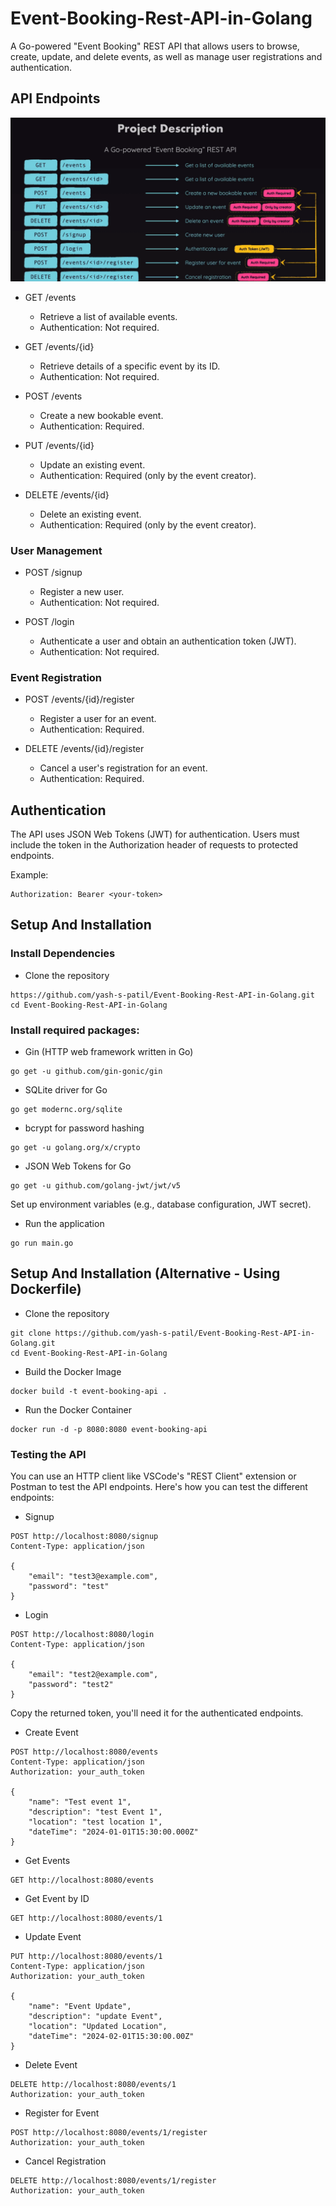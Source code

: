 # Event-Booking-Rest-API-in-Golang
A Go-powered "Event Booking" REST API that allows users to browse, create, update, and delete events, as well as manage user registrations and authentication.

## API Endpoints
![API Endpoints](https://raw.githubusercontent.com/yash-s-patil/Event-Booking-Rest-API-in-Golang/main/restapi.png)

- GET /events
  - Retrieve a list of available events.
  - Authentication: Not required.

- GET /events/{id}
  - Retrieve details of a specific event by its ID.
  - Authentication: Not required.
 
- POST /events
  - Create a new bookable event.
  - Authentication: Required.
 
- PUT /events/{id}
  - Update an existing event.
  - Authentication: Required (only by the event creator).
 
- DELETE /events/{id}
  - Delete an existing event.
  - Authentication: Required (only by the event creator).
 
### User Management

- POST /signup
  - Register a new user.
  - Authentication: Not required.

- POST /login
  - Authenticate a user and obtain an authentication token (JWT).
  - Authentication: Not required.
 
### Event Registration

- POST /events/{id}/register
  - Register a user for an event.
  - Authentication: Required.
 
- DELETE /events/{id}/register
  - Cancel a user's registration for an event.
  - Authentication: Required.
 
## Authentication

The API uses JSON Web Tokens (JWT) for authentication. Users must include the token in the Authorization header of requests to protected endpoints.

Example:
```
Authorization: Bearer <your-token>
```

## Setup And Installation

### Install Dependencies
- Clone the repository
```
https://github.com/yash-s-patil/Event-Booking-Rest-API-in-Golang.git
cd Event-Booking-Rest-API-in-Golang
```

### Install required packages:
- Gin (HTTP web framework written in Go)
```
go get -u github.com/gin-gonic/gin
```
- SQLite driver for Go 
```
go get modernc.org/sqlite
```
- bcrypt for password hashing
```
go get -u golang.org/x/crypto
```
- JSON Web Tokens for Go
```
go get -u github.com/golang-jwt/jwt/v5
```
Set up environment variables (e.g., database configuration, JWT secret).

- Run the application
```
go run main.go
```

## Setup And Installation (Alternative - Using Dockerfile)
- Clone the repository
```
git clone https://github.com/yash-s-patil/Event-Booking-Rest-API-in-Golang.git
cd Event-Booking-Rest-API-in-Golang
```

- Build the Docker Image
```
docker build -t event-booking-api .
```

- Run the Docker Container
```
docker run -d -p 8080:8080 event-booking-api
```

### Testing the API
You can use an HTTP client like VSCode's "REST Client" extension or Postman to test the API endpoints. Here's how you can test the different endpoints:

- Signup
```
POST http://localhost:8080/signup
Content-Type: application/json

{
    "email": "test3@example.com",
    "password": "test"
}
```

- Login
```
POST http://localhost:8080/login
Content-Type: application/json

{
    "email": "test2@example.com",
    "password": "test2"
}
```
Copy the returned token, you'll need it for the authenticated endpoints.

- Create Event
```
POST http://localhost:8080/events
Content-Type: application/json
Authorization: your_auth_token

{
    "name": "Test event 1",
    "description": "test Event 1",
    "location": "test location 1",
    "dateTime": "2024-01-01T15:30:00.000Z"
}
```

- Get Events
```
GET http://localhost:8080/events
```

- Get Event by ID
```
GET http://localhost:8080/events/1
```

- Update Event
```
PUT http://localhost:8080/events/1
Content-Type: application/json
Authorization: your_auth_token

{
    "name": "Event Update",
    "description": "update Event",
    "location": "Updated Location",
    "dateTime": "2024-02-01T15:30:00.00Z"
}
```

- Delete Event
```
DELETE http://localhost:8080/events/1
Authorization: your_auth_token
```

- Register for Event
```
POST http://localhost:8080/events/1/register
Authorization: your_auth_token
```

- Cancel Registration
```
DELETE http://localhost:8080/events/1/register
Authorization: your_auth_token
```



